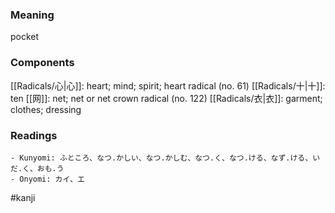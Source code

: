 ### Meaning

pocket

### Components

[[Radicals/心|心]]: heart; mind; spirit; heart radical (no. 61) [[Radicals/十|十]]: ten [[网]]: net; net or net crown radical (no. 122) [[Radicals/衣|衣]]: garment; clothes; dressing

### Readings

```
- Kunyomi: ふところ、なつ.かしい、なつ.かしむ、なつ.く、なつ.ける、なず.ける、いだ.く、おも.う
- Onyomi: カイ、エ
```

#kanji